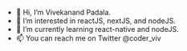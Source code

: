 - 👋 Hi, I’m Vivekanand Padala.
- 👀 I’m interested in reactJS, nextJS, and nodeJS.
- 🌱 I’m currently learning react-native and nodeJS.
- 📫 You can reach me on Twitter @coder_viv
